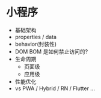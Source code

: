 # 小程序

- 基础架构
- properties / data
- behavior(封装性)
- DOM BOM 是如何禁止访问的?
- 生命周期
  - 页面级
  - 应用级
- 性能优化
- vs PWA / Hybrid / RN / Flutter ...